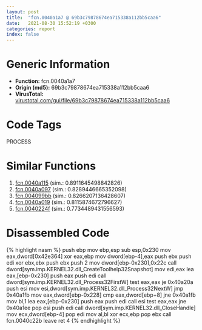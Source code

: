 ```yaml
---
layout: post
title:  "fcn.0040a1a7 @ 69b3c79878674ea715338a112bb5caa6"
date:   2021-08-30 15:52:19 +0300
categories: report
index: false
---
```


# Generic Information
- **Function:** fcn.0040a1a7
- **Origin (md5):** 69b3c79878674ea715338a112bb5caa6
- **VirusTotal:** [virustotal.com/gui/file/69b3c79878674ea715338a112bb5caa6][virustotal_ref]

# Code Tags
<span class="tag" id="PROCESS">PROCESS</span>


# Similar Functions

1. [fcn.0040a115][similar_1_ref] (sim.: 0.8911645498842826)
2. [fcn.0040a097][similar_2_ref] (sim.: 0.8289446665352098)
3. [fcn.004099bb][similar_3_ref] (sim.: 0.8266207136428607)
4. [fcn.0040a019][similar_4_ref] (sim.: 0.8115874672796627)
5. [fcn.0040224f][similar_5_ref] (sim.: 0.7734489431556593)


# Disassembled Code

{% highlight nasm %}
push ebp
mov ebp,esp
sub esp,0x230
mov eax,dword[0x42e364]
xor eax,ebp
mov dword[ebp-4],eax
push ebx
push edi
xor ebx,ebx
push ebx
push 2
mov dword[ebp-0x230],0x22c
call dword[sym.imp.KERNEL32.dll_CreateToolhelp32Snapshot]
mov edi,eax
lea eax,[ebp-0x230]
push eax
push edi
call dword[sym.imp.KERNEL32.dll_Process32FirstW]
test eax,eax
je 0x40a20a
push esi
mov esi,dword[sym.imp.KERNEL32.dll_Process32NextW]
jmp 0x40a1fb
mov eax,dword[ebp-0x228]
cmp eax,dword[ebp+8]
jne 0x40a1fb
mov bl,1
lea eax,[ebp-0x230]
push eax
push edi
call esi
test eax,eax
jne 0x40a1ee
pop esi
push edi
call dword[sym.imp.KERNEL32.dll_CloseHandle]
mov ecx,dword[ebp-4]
pop edi
mov al,bl
xor ecx,ebp
pop ebx
call fcn.0040c22b
leave 
ret 4
{% endhighlight %}


[similar_1_ref]: /report/fcn.0040a115@69b3c79878674ea715338a112bb5caa6
[similar_2_ref]: /report/fcn.0040a097@69b3c79878674ea715338a112bb5caa6
[similar_3_ref]: /report/fcn.004099bb@69b3c79878674ea715338a112bb5caa6
[similar_4_ref]: /report/fcn.0040a019@69b3c79878674ea715338a112bb5caa6
[similar_5_ref]: /report/fcn.0040224f@ebf08d86df7e87eccb41dfc660766af7
[virustotal_ref]: https://www.virustotal.com/gui/file/69b3c79878674ea715338a112bb5caa6